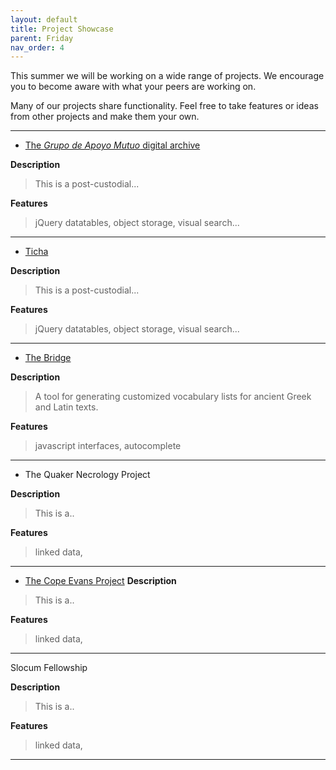 ```yaml
---
layout: default
title: Project Showcase 
parent: Friday
nav_order: 4
---
```


This summer we will be working on a wide range of projects.  We encourage you to become aware with what your peers are working on.  

Many of our projects share functionality.  Feel free to take features or ideas from other projects and make them your own. 

---

- [The *Grupo de Apoyo Mutuo* digital archive](https://archivogam.haverford.edu/)

**Description**
> This is a post-custodial...

**Features**

> jQuery datatables, object storage, visual search...

---

- [Ticha](https://ticha.haverford.edu) 

**Description**
> This is a post-custodial...

**Features**
> jQuery datatables, object storage, visual search...

---

- [The Bridge](https://bridge.haverford.edu)

**Description**
> A tool for generating customized vocabulary lists for ancient Greek and Latin texts.

**Features**
> javascript interfaces, autocomplete 

---

- The Quaker Necrology Project 

**Description**
> This is a..

**Features**
> linked data, 

---

- [The Cope Evans Project](http://cope.haverford.edu/)
**Description**
> This is a..

**Features**
> linked data, 

---

Slocum Fellowship 

**Description**
> This is a..

**Features**
> linked data, 

---



